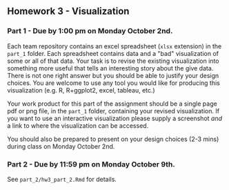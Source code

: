 ## Homework 3 - Visualization

### Part 1 - Due by 1:00 pm on Monday October 2nd.

Each team repository contains an excel spreadsheet (`xlsx` extension) in the `part_1` folder. Each spreadsheet contains data and a "bad" visualization of some or all of that data. Your task is to revise the existing visualization into something more useful that tells an interesting story about the give data. There is not one right answer but you should be able to justify your design choices. You are welcome to use any tool you would like for producing this visualization (e.g. R, R+ggplot2, excel, tableau, etc.)

Your work product for this part of the assignment should be a single page pdf or png file, in the `part_1` folder, containing your revised visualization. If you want to use an interactive visualization please supply a screenshot *and* a link to where the visualization can be accessed.

You should also be prepared to present on your design choices (2-3 mins) during class on Monday October 2nd.


### Part 2 - Due by 11:59 pm on Monday October 9th.

See `part_2/hw3_part_2.Rmd` for details.